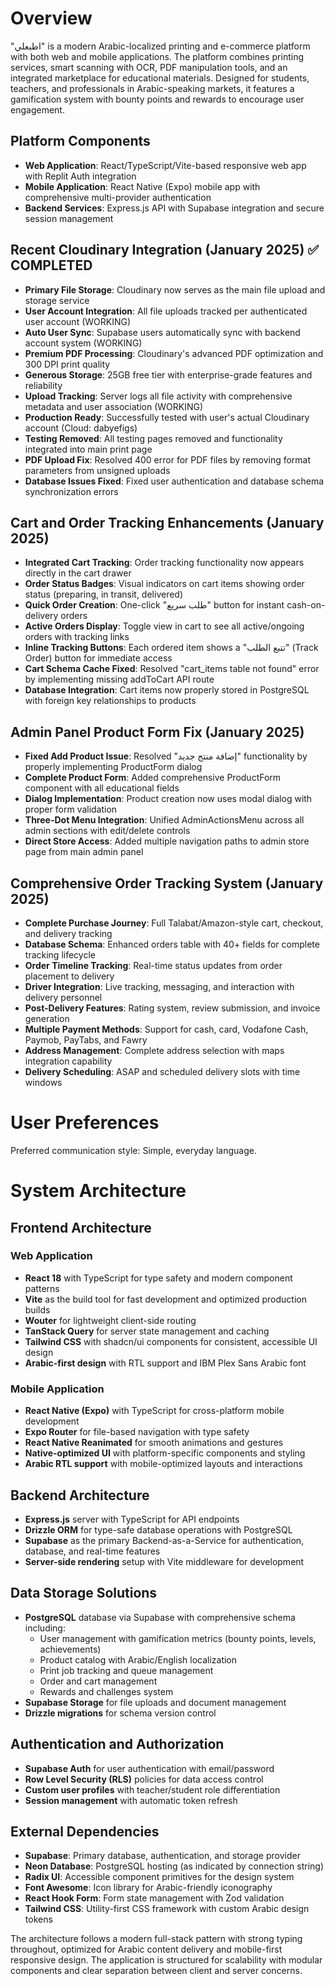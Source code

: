 # Overview

"اطبعلي" is a modern Arabic-localized printing and e-commerce platform with both web and mobile applications. The platform combines printing services, smart scanning with OCR, PDF manipulation tools, and an integrated marketplace for educational materials. Designed for students, teachers, and professionals in Arabic-speaking markets, it features a gamification system with bounty points and rewards to encourage user engagement.

## Platform Components
- **Web Application**: React/TypeScript/Vite-based responsive web app with Replit Auth integration
- **Mobile Application**: React Native (Expo) mobile app with comprehensive multi-provider authentication
- **Backend Services**: Express.js API with Supabase integration and secure session management

## Recent Cloudinary Integration (January 2025) ✅ COMPLETED
- **Primary File Storage**: Cloudinary now serves as the main file upload and storage service
- **User Account Integration**: All file uploads tracked per authenticated user account (WORKING)
- **Auto User Sync**: Supabase users automatically sync with backend account system (WORKING)
- **Premium PDF Processing**: Cloudinary's advanced PDF optimization and 300 DPI print quality
- **Generous Storage**: 25GB free tier with enterprise-grade features and reliability
- **Upload Tracking**: Server logs all file activity with comprehensive metadata and user association (WORKING)
- **Production Ready**: Successfully tested with user's actual Cloudinary account (Cloud: dabyefigs)
- **Testing Removed**: All testing pages removed and functionality integrated into main print page
- **PDF Upload Fix**: Resolved 400 error for PDF files by removing format parameters from unsigned uploads
- **Database Issues Fixed**: Fixed user authentication and database schema synchronization errors

## Cart and Order Tracking Enhancements (January 2025)
- **Integrated Cart Tracking**: Order tracking functionality now appears directly in the cart drawer
- **Order Status Badges**: Visual indicators on cart items showing order status (preparing, in transit, delivered)
- **Quick Order Creation**: One-click "طلب سريع" button for instant cash-on-delivery orders
- **Active Orders Display**: Toggle view in cart to see all active/ongoing orders with tracking links
- **Inline Tracking Buttons**: Each ordered item shows a "تتبع الطلب" (Track Order) button for immediate access
- **Cart Schema Cache Fixed**: Resolved "cart_items table not found" error by implementing missing addToCart API route
- **Database Integration**: Cart items now properly stored in PostgreSQL with foreign key relationships to products

## Admin Panel Product Form Fix (January 2025)
- **Fixed Add Product Issue**: Resolved "إضافة منتج جديد" functionality by properly implementing ProductForm dialog
- **Complete Product Form**: Added comprehensive ProductForm component with all educational fields
- **Dialog Implementation**: Product creation now uses modal dialog with proper form validation
- **Three-Dot Menu Integration**: Unified AdminActionsMenu across all admin sections with edit/delete controls
- **Direct Store Access**: Added multiple navigation paths to admin store page from main admin panel

## Comprehensive Order Tracking System (January 2025)
- **Complete Purchase Journey**: Full Talabat/Amazon-style cart, checkout, and delivery tracking
- **Database Schema**: Enhanced orders table with 40+ fields for complete tracking lifecycle
- **Order Timeline Tracking**: Real-time status updates from order placement to delivery
- **Driver Integration**: Live tracking, messaging, and interaction with delivery personnel
- **Post-Delivery Features**: Rating system, review submission, and invoice generation
- **Multiple Payment Methods**: Support for cash, card, Vodafone Cash, Paymob, PayTabs, and Fawry
- **Address Management**: Complete address selection with maps integration capability
- **Delivery Scheduling**: ASAP and scheduled delivery slots with time windows

# User Preferences

Preferred communication style: Simple, everyday language.

# System Architecture

## Frontend Architecture

### Web Application
- **React 18** with TypeScript for type safety and modern component patterns
- **Vite** as the build tool for fast development and optimized production builds
- **Wouter** for lightweight client-side routing
- **TanStack Query** for server state management and caching
- **Tailwind CSS** with shadcn/ui components for consistent, accessible UI design
- **Arabic-first design** with RTL support and IBM Plex Sans Arabic font

### Mobile Application
- **React Native (Expo)** with TypeScript for cross-platform mobile development
- **Expo Router** for file-based navigation with type safety
- **React Native Reanimated** for smooth animations and gestures
- **Native-optimized UI** with platform-specific components and styling
- **Arabic RTL support** with mobile-optimized layouts and interactions

## Backend Architecture
- **Express.js** server with TypeScript for API endpoints
- **Drizzle ORM** for type-safe database operations with PostgreSQL
- **Supabase** as the primary Backend-as-a-Service for authentication, database, and real-time features
- **Server-side rendering** setup with Vite middleware for development

## Data Storage Solutions
- **PostgreSQL** database via Supabase with comprehensive schema including:
  - User management with gamification metrics (bounty points, levels, achievements)
  - Product catalog with Arabic/English localization
  - Print job tracking and queue management
  - Order and cart management
  - Rewards and challenges system
- **Supabase Storage** for file uploads and document management
- **Drizzle migrations** for schema version control

## Authentication and Authorization
- **Supabase Auth** for user authentication with email/password
- **Row Level Security (RLS)** policies for data access control
- **Custom user profiles** with teacher/student role differentiation
- **Session management** with automatic token refresh

## External Dependencies
- **Supabase**: Primary database, authentication, and storage provider
- **Neon Database**: PostgreSQL hosting (as indicated by connection string)
- **Radix UI**: Accessible component primitives for the design system
- **Font Awesome**: Icon library for Arabic-friendly iconography
- **React Hook Form**: Form state management with Zod validation
- **Tailwind CSS**: Utility-first CSS framework with custom Arabic design tokens

The architecture follows a modern full-stack pattern with strong typing throughout, optimized for Arabic content delivery and mobile-first responsive design. The application is structured for scalability with modular components and clear separation between client and server concerns.